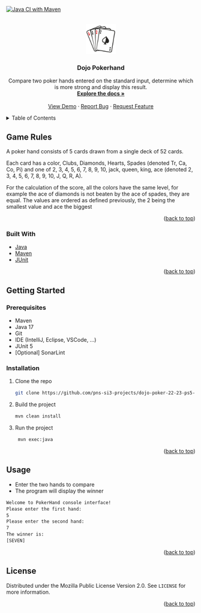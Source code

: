 <!-- Improved compatibility of back to top link: See: https://github.com/othneildrew/Best-README-Template/pull/73 -->
<a name="readme-top"></a>
<!--
*** Thanks for checking out the Best-README-Template. If you have a suggestion
*** that would make this better, please fork the repo and create a pull request
*** or simply open an issue with the tag "enhancement".
*** Don't forget to give the project a star!
*** Thanks again! Now go create something AMAZING! :D
-->



<!-- PROJECT SHIELDS -->
<!--
*** I'm using markdown "reference style" links for readability.
*** Reference links are enclosed in brackets [ ] instead of parentheses ( ).
*** See the bottom of this document for the declaration of the reference variables
*** for contributors-url, forks-url, etc. This is an optional, concise syntax you may use.
*** https://www.markdownguide.org/basic-syntax/#reference-style-links
-->

[//]: # ([![Contributors][contributors-shield]][contributors-url])

[//]: # ([![Forks][forks-shield]][forks-url])

[//]: # ([![Stargazers][stars-shield]][stars-url])

[//]: # ([![Issues][issues-shield]][issues-url])

[//]: # ([![MIT License][license-shield]][license-url])

[//]: # ([![LinkedIn][linkedin-shield]][linkedin-url])
[![Java CI with Maven](https://github.com/pns-si3-projects/dojo-poker-22-23-ps5-22-23-poker-f/actions/workflows/github-actions-maven-test-build.yml/badge.svg)](https://github.com/pns-si3-projects/dojo-poker-22-23-ps5-22-23-poker-f/actions/workflows/github-actions-maven-test-build.yml)


<!-- PROJECT LOGO -->
<br />
<div align="center">
  <a href="https://github.com/pns-si3-projects/dojo-poker-22-23-ps5-22-23-poker-f">
    <img src="readme-data/logo.png" alt="Logo" width="80" height="80">

  </a>

<h3 align="center">Dojo Pokerhand</h3>

  <p align="center">
    Compare two poker hands entered on the standard input, determine which is more
strong and display this result.
    <br />
    <a href="https://github.com/pns-si3-projects/dojo-poker-22-23-ps5-22-23-poker-f"><strong>Explore the docs »</strong></a>
    <br />
    <br />
    <a href="https://github.com/pns-si3-projects/dojo-poker-22-23-ps5-22-23-poker-f">View Demo</a>
    ·
    <a href="https://github.com/pns-si3-projects/dojo-poker-22-23-ps5-22-23-poker-f/issues">Report Bug</a>
    ·
    <a href="https://github.com/pns-si3-projects/dojo-poker-22-23-ps5-22-23-poker-f/issues">Request Feature</a>
  </p>
</div>



<!-- TABLE OF CONTENTS -->
<details>
  <summary>Table of Contents</summary>
  <ol>
    <li>
      <a href="#about-the-project">About The Project</a>
      <ul>
        <li><a href="#built-with">Built With</a></li>
      </ul>
    </li>
    <li>
      <a href="#getting-started">Getting Started</a>
      <ul>
        <li><a href="#prerequisites">Prerequisites</a></li>
        <li><a href="#installation">Installation</a></li>
      </ul>
    </li>
    <li><a href="#usage">Usage</a></li>
    <li><a href="#contributing">Contributing</a></li>
    <li><a href="#license">License</a></li>
  </ol>
</details>



<!-- ABOUT THE PROJECT -->

## Game Rules

A poker hand consists of 5 cards drawn from a single deck of 52 cards.

Each card has a color, Clubs, Diamonds, Hearts, Spades (denoted Tr, Ca, Co, Pi) and one of 2, 3, 4, 5, 6, 7, 8, 9, 10,
jack, queen, king, ace (denoted 2, 3, 4, 5, 6, 7, 8, 9, 10, J, Q, R, A).

For the calculation of the score, all the colors have the same level,
for example the ace of diamonds is not beaten by the ace of spades, they are
equal. The values are ordered as defined previously, the 2 being the smallest value
and ace the biggest


<p align="right">(<a href="#readme-top">back to top</a>)</p>

### Built With

* [Java](https://www.java.com/fr/)
* [Maven](https://maven.apache.org/)
* [JUnit](https://junit.org/junit5/)

<p align="right">(<a href="#readme-top">back to top</a>)</p>



<!-- GETTING STARTED -->

## Getting Started

### Prerequisites

* Maven
* Java 17
* Git
* IDE (IntelliJ, Eclipse, VSCode, ...)
* JUnit 5
* [Optional] SonarLint

### Installation

1. Clone the repo
   ```sh
   git clone https://github.com/pns-si3-projects/dojo-poker-22-23-ps5-22-23-poker-f
    ```
2. Build the project
   ```sh
   mvn clean install
   ```
3. Run the project
   ```sh
    mvn exec:java
   ```

<p align="right">(<a href="#readme-top">back to top</a>)</p>



<!-- USAGE EXAMPLES -->

## Usage

* Enter the two hands to compare
* The program will display the winner

```sh
Welcome to PokerHand console interface!
Please enter the first hand:
5
Please enter the second hand:
7
The winner is:
[SEVEN]
```

<p align="right">(<a href="#readme-top">back to top</a>)</p>


[//]: # ()
[//]: # (<!-- ROADMAP -->)

[//]: # ()
[//]: # (## Roadmap)

[//]: # ()
[//]: # (- [ ] Feature 1)

[//]: # (- [ ] Feature 2)

[//]: # (- [ ] Feature 3)

[//]: # (    - [ ] Nested Feature)

[//]: # ()
[//]: # (See the [open issues]&#40;https://github.com/pns-si3-projects/dojo-poker-22-23-ps5-22-23-poker-f/issues&#41; for a full list of)

[//]: # (proposed features &#40;and)

[//]: # (known issues&#41;.)

[//]: # ()
[//]: # (<p align="right">&#40;<a href="#readme-top">back to top</a>&#41;</p>)

[//]: # ()


[//]: # (<!-- CONTRIBUTING -->)

[//]: # ()
[//]: # (## Contributing)

[//]: # ()
[//]: # (Contributions are what make the open source community such an amazing place to learn, inspire, and create. Any)

[//]: # (contributions you make are **greatly appreciated**.)

[//]: # ()
[//]: # (If you have a suggestion that would make this better, please fork the repo and create a pull request. You can also)

[//]: # (simply open an issue with the tag "enhancement".)

[//]: # (Don't forget to give the project a star! Thanks again!)

[//]: # ()
[//]: # (1. Fork the Project)

[//]: # (2. Create your Feature Branch &#40;`git checkout -b feature/AmazingFeature`&#41;)

[//]: # (3. Commit your Changes &#40;`git commit -m 'Add some AmazingFeature'`&#41;)

[//]: # (4. Push to the Branch &#40;`git push origin feature/AmazingFeature`&#41;)

[//]: # (5. Open a Pull Request)

[//]: # ()
[//]: # (<p align="right">&#40;<a href="#readme-top">back to top</a>&#41;</p>)

[//]: # ()


<!-- LICENSE -->

## License

Distributed under the Mozilla Public License Version 2.0. See `LICENSE` for more information.

<p align="right">(<a href="#readme-top">back to top</a>)</p>



<!-- CONTACT -->

[//]: # (## Contact)

[//]: # ()
[//]: # (Your Name - [@twitter_handle]&#40;https://twitter.com/twitter_handle&#41; - email@email_client.com)

[//]: # ()
[//]: # (Project)

[//]: # (Link: [https://github.com/pns-si3-projects/dojo-poker-22-23-ps5-22-23-poker-f]&#40;https://github.com/pns-si3-projects/dojo-poker-22-23-ps5-22-23-poker-f&#41;)

[//]: # ()
[//]: # (<p align="right">&#40;<a href="#readme-top">back to top</a>&#41;</p>)

[//]: # ()
[//]: # ()
[//]: # ()
[//]: # (<!-- ACKNOWLEDGMENTS -->)

[//]: # ()
[//]: # (## Acknowledgments)

[//]: # ()
[//]: # (* []&#40;&#41;)

[//]: # (* []&#40;&#41;)

[//]: # (* []&#40;&#41;)

[//]: # ()
[//]: # (<p align="right">&#40;<a href="#readme-top">back to top</a>&#41;</p>)

[//]: # ()


<!-- MARKDOWN LINKS & IMAGES -->
<!-- https://www.markdownguide.org/basic-syntax/#reference-style-links -->

[contributors-shield]: https://img.shields.io/github/contributors/pns-si3-projects/dojo-poker-22-23-ps5-22-23-poker-f.svg?style=for-the-badge

[contributors-url]: https://github.com/pns-si3-projects/dojo-poker-22-23-ps5-22-23-poker-f/graphs/contributors

[forks-shield]: https://img.shields.io/github/forks/pns-si3-projects/dojo-poker-22-23-ps5-22-23-poker-f.svg?style=for-the-badge

[forks-url]: https://github.com/pns-si3-projects/dojo-poker-22-23-ps5-22-23-poker-f/network/members

[stars-shield]: https://img.shields.io/github/stars/pns-si3-projects/dojo-poker-22-23-ps5-22-23-poker-f.svg?style=for-the-badge

[stars-url]: https://github.com/pns-si3-projects/dojo-poker-22-23-ps5-22-23-poker-f/stargazers

[issues-shield]: https://img.shields.io/github/issues/pns-si3-projects/dojo-poker-22-23-ps5-22-23-poker-f.svg?style=for-the-badge

[issues-url]: https://github.com/pns-si3-projects/dojo-poker-22-23-ps5-22-23-poker-f/issues

[license-shield]: https://img.shields.io/github/license/pns-si3-projects/dojo-poker-22-23-ps5-22-23-poker-f.svg?style=for-the-badge

[license-url]: https://github.com/pns-si3-projects/dojo-poker-22-23-ps5-22-23-poker-f/blob/master/LICENSE.txt

[linkedin-shield]: https://img.shields.io/badge/-LinkedIn-black.svg?style=for-the-badge&logo=linkedin&colorB=555

[linkedin-url]: https://linkedin.com/in/linkedin_username
